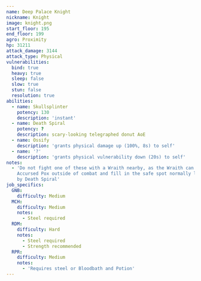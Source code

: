 ```yaml
---
name: Deep Palace Knight
nickname: Knight
image: knight.png
start_floor: 195
end_floor: 199
agro: Proximity
hp: 31211
attack_damage: 3144
attack_type: Physical
vulnerabilities:
  bind: true
  heavy: true
  sleep: false
  slow: true
  stun: false
  resolution: true
abilities:
  - name: Skullsplinter
    potency: 130
    description: 'instant'
  - name: Death Spiral
    potency: ?
    description: scary-looking telegraphed donut AoE
  - name: Ossify
    description: 'grants physical damage up (100%, 8s) to self'
  - name: '?'
    description: 'grants physical vulnerability down (20s) to self'
notes:
  - 'Do not fight one of these with a Wraith nearby, as the Wraith can cast
    Accursed Pox outside of combat and fill in the safe spot normally left
    by Death Spiral'
job_specifics:
  GNB:
    difficulty: Medium
  MCH:
    difficulty: Medium
    notes:
      - Steel required
  RDM:
    difficulty: Hard
    notes:
      - Steel required
      - Strength recommended
  RPR:
    difficulty: Medium
    notes:
      - 'Requires steel or Bloodbath and Potion'
---
```

